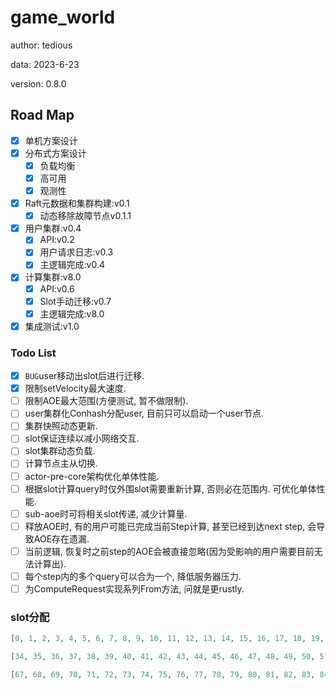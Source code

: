 # game_world

author: tedious

data: 2023-6-23

version: 0.8.0

## Road Map

- [x] 单机方案设计
- [x] 分布式方案设计
  - [x] 负载均衡
  - [x] 高可用
  - [x] 观测性
- [x] Raft元数据和集群构建:v0.1
  - [x] 动态移除故障节点v0.1.1
- [x] 用户集群:v0.4
  - [x] API:v0.2
  - [x] 用户请求日志:v0.3
  - [x] 主逻辑完成:v0.4
- [x] 计算集群:v8.0
  - [x] API:v0.6
  - [x] Slot手动迁移:v0.7
  - [x] 主逻辑完成:v8.0
- [x] 集成测试:v1.0

### Todo List

- [x] `BUG`user移动出slot后进行迁移.
- [x] 限制setVelocity最大速度.
- [ ] 限制AOE最大范围(方便测试, 暂不做限制).
- [ ] user集群化Conhash分配user, 目前只可以启动一个user节点.
- [ ] 集群快照动态更新.
- [ ] slot保证连续以减小网络交互.
- [ ] slot集群动态负载.
- [ ] 计算节点主从切换.
- [ ] actor-pre-core架构优化单体性能.
- [ ] 根据slot计算query时仅外围slot需要重新计算, 否则必在范围内. 可优化单体性能.
- [ ] sub-aoe时可将相关slot传递, 减少计算量.
- [ ] 释放AOE时, 有的用户可能已完成当前Step计算, 甚至已经到达next step, 会导致AOE存在遗漏.
- [ ] 当前逻辑, 恢复时之前step的AOE会被直接忽略(因为受影响的用户需要目前无法计算出).
- [ ] 每个step内的多个query可以合为一个, 降低服务器压力.
- [ ] 为ComputeRequest实现系列From方法, 问就是更rustly.

### slot分配

```json
[0, 1, 2, 3, 4, 5, 6, 7, 8, 9, 10, 11, 12, 13, 14, 15, 16, 17, 18, 19, 20, 21, 22, 23, 24, 25, 26, 27, 28, 29, 30 ,31, 32, 33]

[34, 35, 36, 37, 38, 39, 40, 41, 42, 43, 44, 45, 46, 47, 48, 49, 50, 51, 52, 53, 54, 55, 56, 57, 58, 59, 60, 61, 62, 63, 64, 65, 66]

[67, 68, 69, 70, 71, 72, 73, 74, 75, 76, 77, 78, 79, 80, 81, 82, 83, 84, 85, 86, 87, 88, 89, 90, 91, 92, 93, 94, 95, 96, 97, 98, 99]
```
